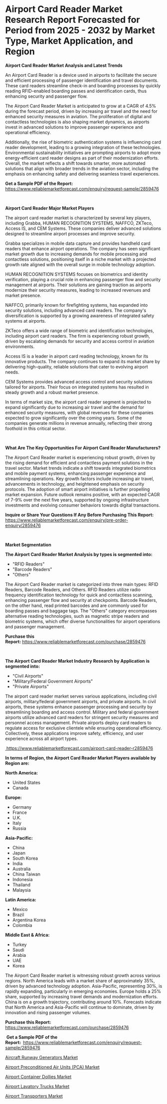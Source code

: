 <p><h1>Airport Card Reader Market Research Report Forecasted for Period from 2025 -  2032 by Market Type, Market Application, and Region</h1></p><p><strong>Airport Card Reader Market Analysis and Latest Trends</strong></p>
<p><p>An Airport Card Reader is a device used in airports to facilitate the secure and efficient processing of passenger identification and travel documents. These card readers streamline check-in and boarding processes by quickly reading RFID-enabled boarding passes and identification cards, thus enhancing security and passenger flow. </p><p>The Airport Card Reader Market is anticipated to grow at a CAGR of 4.5% during the forecast period, driven by increasing air travel and the need for enhanced security measures in aviation. The proliferation of digital and contactless technologies is also shaping market dynamics, as airports invest in advanced solutions to improve passenger experience and operational efficiency. </p><p>Additionally, the rise of biometric authentication systems is influencing card reader development, leading to a growing integration of these technologies. Environmental sustainability initiatives are prompting airports to adopt more energy-efficient card reader designs as part of their modernization efforts. Overall, the market reflects a shift towards smarter, more automated solutions that align with broader trends in the aviation sector, including the emphasis on enhancing safety and delivering seamless travel experiences.</p></p>
<p><strong>Get a Sample PDF of the Report:&nbsp;</strong> <a href="https://www.reliablemarketforecast.com/enquiry/request-sample/2859476?utm_campaign=1110&utm_medium=2&utm_source=Github&utm_content=ia&utm_term=12032025&utm_id=airport-card-reader">https://www.reliablemarketforecast.com/enquiry/request-sample/2859476</a></p>
<p>&nbsp;</p>
<p><strong>Airport Card Reader Major Market Players</strong></p>
<p><p>The airport card reader market is characterized by several key players, including Grabba, HUMAN RECOGNITION SYSTEMS, NAFFCO, ZKTeco, Access IS, and CEM Systems. These companies deliver advanced solutions designed to streamline airport processes and improve security.</p><p>Grabba specializes in mobile data capture and provides handheld card readers that enhance airport operations. The company has seen significant market growth due to increasing demands for mobile processing and contactless solutions, positioning itself in a niche market with a projected growth rate aligned with the overall surge in mobile technology adoption.</p><p>HUMAN RECOGNITION SYSTEMS focuses on biometrics and identity verification, playing a crucial role in enhancing passenger flow and security management at airports. Their solutions are gaining traction as airports modernize their security measures, leading to increased revenues and market presence.</p><p>NAFFCO, primarily known for firefighting systems, has expanded into security solutions, including advanced card readers. The company's diversification is supported by a growing awareness of integrated safety systems at airports.</p><p>ZKTeco offers a wide range of biometric and identification technologies, including airport card readers. The firm is experiencing robust growth, driven by escalating demands for security and access control in aviation environments.</p><p>Access IS is a leader in airport card reading technology, known for its innovative products. The company continues to expand its market share by delivering high-quality, reliable solutions that cater to evolving airport needs.</p><p>CEM Systems provides advanced access control and security solutions tailored for airports. Their focus on integrated systems has resulted in steady growth and a robust market presence.</p><p>In terms of market size, the airport card reader segment is projected to expand significantly due to increasing air travel and the demand for enhanced security measures, with global revenues for these companies expected to grow significantly over the coming years. Some of the companies generate millions in revenue annually, reflecting their strong foothold in this critical sector.</p></p>
<p>&nbsp;</p>
<p><strong>What Are The Key Opportunities For Airport Card Reader Manufacturers?</strong></p>
<p><p>The Airport Card Reader market is experiencing robust growth, driven by the rising demand for efficient and contactless payment solutions in the travel sector. Market trends indicate a shift towards integrated biometrics and mobile payment systems, enhancing passenger experience and streamlining operations. Key growth factors include increasing air travel, advancements in technology, and heightened emphasis on security protocols. The adoption of smart airport initiatives is further propelling market expansion. Future outlook remains positive, with an expected CAGR of 7-9% over the next five years, supported by ongoing infrastructure investments and evolving consumer behaviors towards digital transactions.</p></p>
<p><strong>Inquire or Share Your Questions If Any Before Purchasing This Report:</strong> <a href="https://www.reliablemarketforecast.com/enquiry/pre-order-enquiry/2859476?utm_campaign=1110&utm_medium=2&utm_source=Github&utm_content=ia&utm_term=12032025&utm_id=airport-card-reader">https://www.reliablemarketforecast.com/enquiry/pre-order-enquiry/2859476</a></p>
<p>&nbsp;</p>
<p><strong>Market Segmentation</strong></p>
<p><strong>The Airport Card Reader Market Analysis by types is segmented into:</strong></p>
<p><ul><li>"RFID Readers"</li><li>"Barcode Readers"</li><li>"Others"</li></ul></p>
<p><p>The Airport Card Reader market is categorized into three main types: RFID Readers, Barcode Readers, and Others. RFID Readers utilize radio frequency identification technology for quick and contactless scanning, enhancing passenger flow and security at checkpoints. Barcode Readers, on the other hand, read printed barcodes and are commonly used for boarding passes and baggage tags. The "Others" category encompasses alternative reading technologies, such as magnetic stripe readers and biometric systems, which offer diverse functionalities for airport operations and passenger management.</p></p>
<p><strong>Purchase this Report:&nbsp;</strong><a href="https://www.reliablemarketforecast.com/purchase/2859476?utm_campaign=1110&utm_medium=2&utm_source=Github&utm_content=ia&utm_term=12032025&utm_id=airport-card-reader">https://www.reliablemarketforecast.com/purchase/2859476</a></p>
<p>&nbsp;</p>
<p><strong>The Airport Card Reader Market Industry Research by Application is segmented into:</strong></p>
<p><ul><li>"Civil Airports"</li><li>"Military/Federal Government Airports"</li><li>"Private Airports"</li></ul></p>
<p><p>The airport card reader market serves various applications, including civil airports, military/federal government airports, and private airports. In civil airports, these systems enhance passenger processing and security by streamlining boarding and access control. Military and federal government airports utilize advanced card readers for stringent security measures and personnel access management. Private airports deploy card readers to regulate access for exclusive clientele while ensuring operational efficiency. Collectively, these applications improve safety, efficiency, and user experience across all airport types.</p></p>
<p><a href="https://www.reliablemarketforecast.com/airport-card-reader-r2859476?utm_campaign=1110&utm_medium=2&utm_source=Github&utm_content=ia&utm_term=12032025&utm_id=airport-card-reader">&nbsp;https://www.reliablemarketforecast.com/airport-card-reader-r2859476</a></p>
<p><strong>In terms of Region, the Airport Card Reader Market Players available by Region are:</strong></p>
<p>
    <p> <strong> North America: </strong>
        <ul>
            <li>United States</li>
            <li>Canada</li>
        </ul>
        </p> 
    <p> <strong> Europe: </strong>
        <ul>
            <li>Germany</li>
            <li>France</li>
            <li>U.K.</li>
            <li>Italy</li>
            <li>Russia</li>
        </ul>
        </p> 
    <p> <strong> Asia-Pacific: </strong>
        <ul>
            <li>China</li>
            <li>Japan</li>
            <li>South Korea</li>
            <li>India</li>
            <li>Australia</li>
            <li>China Taiwan</li>
            <li>Indonesia</li>
            <li>Thailand</li>
            <li>Malaysia</li>
        </ul>
        </p> 
    <p> <strong> Latin America: </strong>
        <ul>
            <li>Mexico</li>
            <li>Brazil</li>
            <li>Argentina Korea</li>
            <li>Colombia</li>
        </ul>
        </p> 
    <p> <strong> Middle East & Africa: </strong>
        <ul>
            <li>Turkey</li>
            <li>Saudi</li>
            <li>Arabia</li>
            <li>UAE</li>
            <li>Korea</li>
        </ul>
    </p>
    </p>
<p><p>The Airport Card Reader market is witnessing robust growth across various regions. North America leads with a market share of approximately 35%, driven by advanced technology adoption. Asia-Pacific, representing 30%, is rapidly expanding, particularly in emerging economies. Europe holds a 25% share, supported by increasing travel demands and modernization efforts. China is on a growth trajectory, contributing around 10%. Forecasts indicate that North America and Asia-Pacific will continue to dominate, driven by innovation and rising passenger volumes.</p></p>
<p><strong>Purchase this Report: </strong><a href="https://www.reliablemarketforecast.com/purchase/2859476?utm_campaign=1110&utm_medium=2&utm_source=Github&utm_content=ia&utm_term=12032025&utm_id=airport-card-reader">https://www.reliablemarketforecast.com/purchase/2859476</a></p>
<p>&nbsp;<strong>Get a Sample PDF of the Report:&nbsp;&nbsp;</strong><a href="https://www.reliablemarketforecast.com/enquiry/request-sample/2859476?utm_campaign=1110&utm_medium=2&utm_source=Github&utm_content=ia&utm_term=12032025&utm_id=airport-card-reader">https://www.reliablemarketforecast.com/enquiry/request-sample/2859476</a></p>
<p><strong></strong></p>
<p><p><a href="https://github.com/larotnanonhx/Market-Research-Report-List-1/blob/main/aircraft-runway-generators-market.md?utm_campaign=1110&utm_medium=2&utm_source=Github&utm_content=ia&utm_term=12032025&utm_id=airport-card-reader">Aircraft Runway Generators Market</a></p><p><a href="https://github.com/linnuripat/Market-Research-Report-List-1/blob/main/airport-preconditioned-air-units-pca-market.md?utm_campaign=1110&utm_medium=2&utm_source=Github&utm_content=ia&utm_term=12032025&utm_id=airport-card-reader">Airport Preconditioned Air Units (PCA) Market</a></p><p><a href="https://github.com/ikokwuihepa/Market-Research-Report-List-1/blob/main/airport-container-dollies-market.md?utm_campaign=1110&utm_medium=2&utm_source=Github&utm_content=ia&utm_term=12032025&utm_id=airport-card-reader">Airport Container Dollies Market</a></p><p><a href="https://github.com/kumadenthela/Market-Research-Report-List-1/blob/main/airport-lavatory-trucks-market.md?utm_campaign=1110&utm_medium=2&utm_source=Github&utm_content=ia&utm_term=12032025&utm_id=airport-card-reader">Airport Lavatory Trucks Market</a></p><p><a href="https://github.com/bibzmuiko/Market-Research-Report-List-1/blob/main/airport-transporters-market.md?utm_campaign=1110&utm_medium=2&utm_source=Github&utm_content=ia&utm_term=12032025&utm_id=airport-card-reader">Airport Transporters Market</a></p></p>